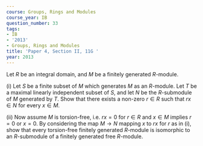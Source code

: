 ```yaml
---
course: Groups, Rings and Modules
course_year: IB
question_number: 33
tags:
- IB
- '2013'
- Groups, Rings and Modules
title: 'Paper 4, Section II, 11G '
year: 2013
---
```




Let $R$ be an integral domain, and $M$ be a finitely generated $R$-module.

(i) Let $S$ be a finite subset of $M$ which generates $M$ as an $R$-module. Let $T$ be a maximal linearly independent subset of $S$, and let $N$ be the $R$-submodule of $M$ generated by $T$. Show that there exists a non-zero $r \in R$ such that $r x \in N$ for every $x \in M$.

(ii) Now assume $M$ is torsion-free, i.e. $r x=0$ for $r \in R$ and $x \in M$ implies $r=0$ or $x=0$. By considering the map $M \rightarrow N$ mapping $x$ to $r x$ for $r$ as in (i), show that every torsion-free finitely generated $R$-module is isomorphic to an $R$-submodule of a finitely generated free $R$-module.